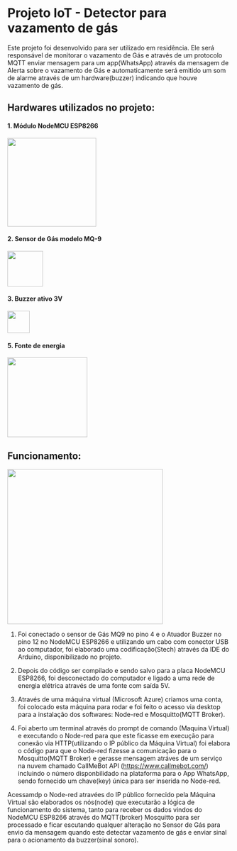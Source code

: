 # Projeto IoT - Detector para vazamento de gás

Este projeto foi desenvolvido para ser utilizado em residência. Ele será responsável de monitorar o vazamento de Gás e através de um protocolo MQTT enviar mensagem para um app(WhatsApp) através da mensagem de Alerta sobre o vazamento de Gás e automaticamente será emitido um som de alarme através de um hardware(buzzer) indicando que houve vazamento de gás.

## Hardwares utilizados no projeto:

#### 1. Módulo NodeMCU ESP8266
<div>
<img src="https://user-images.githubusercontent.com/118316951/202917171-b6cf72d3-080f-4da4-b7f5-9bc1502a27b7.png" width= "200px">
</div>

#### 2. Sensor de Gás modelo MQ-9
<div>
<img src="https://user-images.githubusercontent.com/118316951/203043123-4338a644-f9e2-4135-85ca-03e6510e724b.png" width= "80px">
</div>

#### 3. Buzzer ativo 3V
<div>
<img src="https://user-images.githubusercontent.com/118316951/203043156-3d666b5f-3552-4ae8-8227-a5b702ca5525.png" width= "50px">
</div>

#### 5. Fonte de energia 
<div>
<img src="https://user-images.githubusercontent.com/118316951/203613837-63277675-bc15-4a8f-966e-303381ddbe08.png" width= "180px">
</div>

## Funcionamento:
<div>
<img src="https://user-images.githubusercontent.com/118316951/203617307-38683b32-1bcd-4e6a-b79e-674d11ccf080.jpg" width= "350px">
</div>

1. Foi conectado o sensor de Gás MQ9 no pino 4 e o Atuador Buzzer no pino 12 no NodeMCU ESP8266 e utilizando um cabo com conector USB ao computador, foi elaborado uma codificação(Stech) através da IDE do Arduino, disponibilizado no projeto.

2. Depois do código ser compilado e sendo salvo para a placa NodeMCU ESP8266, foi desconectado do computador e ligado a uma rede de energia elétrica através de uma fonte com saída 5V. 

3. Através de uma máquina virtual (Microsoft Azure) criamos uma conta, foi colocado esta máquina para rodar e foi feito o acesso via desktop para a instalação dos softwares: Node-red e Mosquitto(MQTT Broker).

4. Foi aberto um terminal através do prompt de comando (Maquina Virtual) e executando o Node-red para que este ficasse em execução para conexão via HTTP(utilizando o IP público da Máquina Virtual) foi elabora o código para que o Node-red fizesse a comunicação para o Mosquitto(MQTT Broker) e gerasse mensagem atráves de um serviço na nuvem chamado CallMeBot API (https://www.callmebot.com/) incluindo o número disponbilidado na plataforma para o App WhatsApp, sendo fornecido um chave(key) única para ser inserida no Node-red.

Acessamdp o Node-red atravées do IP público fornecido pela Máquina Virtual são elaborados os nós(node) que executarão a lógica de funcionamento do sistema, tanto para receber os dados vindos do NodeMCU ESP8266 através do MQTT(broker) Mosquitto para ser processado e ficar escutando qualquer alteração no Sensor de Gás para envio da mensagem quando este detectar vazamento de gás e enviar sinal para o acionamento da buzzer(sinal sonoro).

